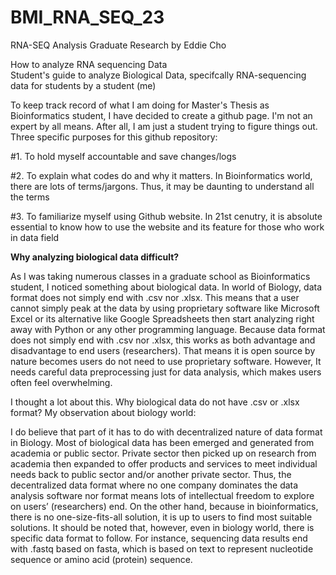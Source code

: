 # BMI_RNA_SEQ_23
RNA-SEQ Analysis Graduate Research by Eddie Cho

How to analyze RNA sequencing Data <br />
Student's guide to analyze Biological Data, specifcally RNA-sequencing data  for students by a student (me) <br />

To keep track record of what I am doing for Master's Thesis as Bioinformatics student, I have decided to create a github page.
I'm not an expert by all means. After all, I am just a student trying to figure things out. Three specific purposes for this github repository: <br />

#1. To hold myself accountable and save changes/logs <br />

#2. To explain what codes do and why it matters. In Bioinformatics world, there are lots of terms/jargons. Thus, it may be daunting to understand all the terms <br />

#3. To familiarize myself using Github website. In 21st cenutry, it is absolute essential to know how to use the website and its feature for those who work in data field <br />

**Why analyzing biological data difficult?**

As I was taking numerous classes in a graduate school as Bioinformatics student, I noticed something about biological data. In world of Biology, data format does not simply end with .csv nor .xlsx. This means that a user cannot simply peak at the data by using proprietary software like Microsoft Excel or its alternative like Google Spreadsheets then start analyzing right away with Python or any other programming language.  Because data format does not simply end with .csv nor .xlsx, this works as both advantage and disadvantage to end users (researchers). That means it is open source by nature becomes users do not need to use proprietary software. However, It needs careful data preprocessing just for data analysis, which makes users often feel overwhelming. <br />

I thought a lot about this. Why biological data do not have .csv or .xlsx format? My observation about biology world: <br />

I do believe that part of it has to do with decentralized nature of data format in Biology. Most of biological data has been emerged and generated from academia or public sector. Private sector then picked up on research from academia then expanded to offer products and services to meet individual needs back to public sector and/or another private sector. Thus, the decentralized data format where no one company dominates the data analysis software nor format means lots of intellectual freedom to explore on users’ (researchers) end. On the other hand, because in bioinformatics, there is no one-size-fits-all solution, it is up to users to find most suitable solutions. It should be noted that, however, even in biology world, there is specific data format to follow. For instance, sequencing data results end with .fastq based on fasta, which is based on text to represent nucleotide sequence or amino acid (protein) sequence.<br />
